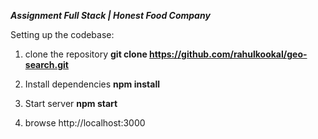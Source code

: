 _**Assignment Full Stack | Honest Food Company**_

Setting up the codebase:
1. clone the repository
**git clone https://github.com/rahulkookal/geo-search.git**

2. Install dependencies
**npm install**

3. Start server
**npm start**

4. browse
http://localhost:3000
